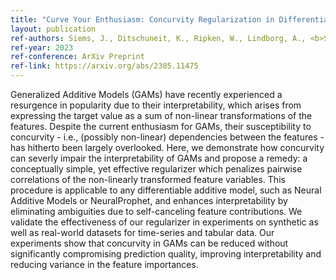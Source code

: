 ```yaml
---
title: "Curve Your Enthusiasm: Concurvity Regularization in Differentiable Generalized Additive Models"
layout: publication
ref-authors: Siems, J., Ditschuneit, K., Ripken, W., Lindborg, A., <b>Schambach, M.</b>, Otterbach, J., and Genzel, M.
ref-year: 2023
ref-conference: ArXiv Preprint
ref-link: https://arxiv.org/abs/2305.11475
---
```


Generalized Additive Models (GAMs) have recently experienced a resurgence in popularity due to their interpretability, which arises from expressing the target value as a sum of non-linear transformations of the features. Despite the current enthusiasm for GAMs, their susceptibility to concurvity - i.e., (possibly non-linear) dependencies between the features - has hitherto been largely overlooked. Here, we demonstrate how concurvity can severly impair the interpretability of GAMs and propose a remedy: a conceptually simple, yet effective regularizer which penalizes pairwise correlations of the non-linearly transformed feature variables. This procedure is applicable to any differentiable additive model, such as Neural Additive Models or NeuralProphet, and enhances interpretability by eliminating ambiguities due to self-canceling feature contributions. We validate the effectiveness of our regularizer in experiments on synthetic as well as real-world datasets for time-series and tabular data. Our experiments show that concurvity in GAMs can be reduced without significantly compromising prediction quality, improving interpretability and reducing variance in the feature importances.
